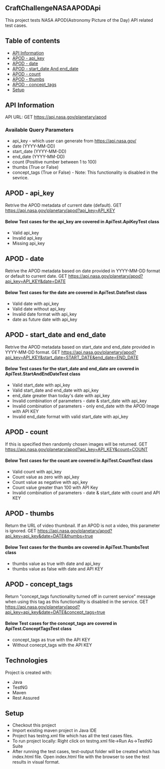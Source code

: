 ## CraftChallengeNASAAPODApi
This project tests NASA APOD(Astronomy Picture of the Day) API related test cases.

## Table of contents
* [API Information](#api-info)
* [APOD - api_key](#apd-apikey)
* [APOD - date](#apd-date)
* [APOD - start_date And end_date](#apd-startenddate)
* [APOD - count](#apd-count)
* [APOD - thumbs](#apd-thumbs)
* [APOD - concept_tags](#apd-concepttags)
* [Setup](#setup)

## API Information
API URL: GET https://api.nasa.gov/planetary/apod
### Available Query Parameters
* api_key - which user can generate from https://api.nasa.gov/
* date (YYYY-MM-DD)
* start_date (YYYY-MM-DD)
* end_date (YYYY-MM-DD)
* count (Positive number between 1 to 100)
* thumbs (True or False)
* concept_tags (True or False) - Note: This functionality is disabled in the sevrice.

## APOD - api_key
Retrive the APOD metadata of current date (default).
GET https://api.nasa.gov/planetary/apod?api_key=API_KEY
#### Below Test cases for the api_key are covered in ApiTest.ApiKeyTest class
* Valid api_key
* Invalid api_key
* Missing api_key

## APOD - date
Retrive the APOD metadata based on date provided in YYYY-MM-DD format or default to current date.
GET https://api.nasa.gov/planetary/apod?api_key=API_KEY&date=DATE
#### Below Test cases for the date are covered in ApiTest.DateTest class
* Valid date with api_key
* Valid date without api_key
* Invalid date format with api_key
* date as future date with api_key

## APOD - start_date and end_date
Retrive the APOD metadata based on start_date and end_date provided in YYYY-MM-DD format.
GET https://api.nasa.gov/planetary/apod?api_key=API_KEY&start_date=START_DATE&end_date=END_DATE
#### Below Test cases for the start_date and end_date are covered in ApiTest.StartAndEndDateTest class
* Valid start_date with api_key
* Valid start_date and end_date with api_key
* end_date greater than today's date with api_key
* Invalid combination of parameters - date & start_date with api_key
* Invalid combination of parameters - only end_date with the APOD Image with API KEY
* Invalid end_date format with valid start_date with api_key

## APOD - count
If this is specified then randomly chosen images will be returned.
GET https://api.nasa.gov/planetary/apod?api_key=API_KEY&count=COUNT
#### Below Test cases for the count are covered in ApiTest.CountTest class
* Valid count with api_key
* Count value as zero with api_key
* Count value as negative with api_key
* Count value greater than 100 with API Key
* Invalid combination of parameters - date & start_date with count and API KEY

## APOD - thumbs
Return the URL of video thumbnail. If an APOD is not a video, this parameter is ignored.
GET https://api.nasa.gov/planetary/apod?api_key=api_key&date=DATE&thumbs=true
#### Below Test cases for the thumbs are covered in ApiTest.ThumbsTest class
* thumbs value as true with date and api_key
* thumbs value as false with date and API KEY

## APOD - concept_tags
Return "concept_tags functionality turned off in current service" message when using this tag as this functionality is disabled in the service.
GET https://api.nasa.gov/planetary/apod?api_key=api_key&date=DATE&concept_tags=true
#### Below Test cases for the concept_tags are covered in ApiTest.ConceptTagsTest class
* concept_tags as true with the API KEY
* Without conecpt_tags with the API KEY

## Technologies
Project is created with:
* Java
* TestNG
* Maven
* Rest Assured

## Setup
* Checkout this project
* Import existing maven project in Java IDE
* Project has testng.xml file which has all the test cases files. 
* To run project locally: Right click on testng.xml file->Run As->TestNG Suite
* After running the test cases, test-output folder will be created which has index.html file. Open index.html file with the browser to see the test results in visual format. 